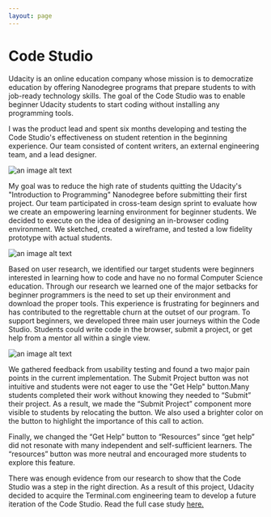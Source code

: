 ```yaml
---
layout: page
---
```



# Code Studio

Udacity is an online education company whose mission is to democratize education by offering Nanodegree programs that prepare students to with job-ready technology skills. The goal of the Code Studio was to enable beginner Udacity students to start coding without installing any programming tools.

I was the product lead and spent six months developing and testing the Code Studio's effectiveness on student retention in the beginning experience. Our team consisted of content writers, an external engineering team, and a lead designer.

![an image alt text](https://cdn-images-1.medium.com/max/1600/1*DCTAcQoOW90yDoj04eWgLA@2x.jpeg)

My goal was to reduce the high rate of students quitting the Udacity's "Introduction to Programming" Nanodegree before submitting their first project. Our team participated in cross-team design sprint to evaluate how we create an empowering learning environment for beginner students. We decided to execute on the idea of designing an in-browser coding environment. We sketched, created a wireframe, and tested a low fidelity prototype with actual students.

![an image alt text]({{base.siteurl}}/assets/img/codestudio1.jpeg)

Based on user research, we identified our target students were beginners interested in learning how to code and have no no formal Computer Science education. Through our research we learned one of the major setbacks for beginner programmers is the need to set up their environment and download the proper tools. This experience is frustrating for beginners and has contributed to the regrettable churn at the outset of our program. To support beginners, we developed three main user journeys within the Code Studio. Students could write code in the browser, submit a project, or get help from a mentor all within a single view.

![an image alt text](https://cdn-images-1.medium.com/max/1600/1*4j0gkICAXNvpIGeUZIEAjQ.gif)

We gathered feedback from usability testing and found a two major pain points in the current implementation. The Submit Project button was not intuitive and students were not eager to use the "Get Help" button.Many students completed their work without knowing they needed to “Submit” their project. As a result, we made the “Submit Project” component more visible to students by relocating the button. We also used a brighter color on the button to highlight the importance of this call to action.

Finally, we changed the “Get Help” button to “Resources” since “get help” did not resonate with many independent and self-sufficient learners. The “resources” button was more neutral and encouraged more students to explore this feature.

There was enough evidence from our research to show that the Code Studio was a step in the right direction. As a result of this project, Udacity decided to acquire the Terminal.com engineering team to develop a future iteration of the Code Studio. Read the full case study <a href="https://medium.com/@gyang925/creating-the-code-studio-c46f04051945" target="_blank">here. </a>
